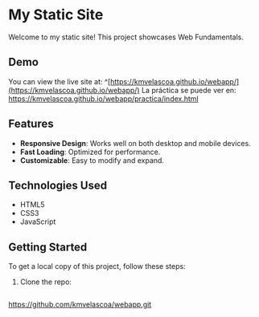 # My Static Site

Welcome to my static site! This project showcases Web Fundamentals.

## Demo

You can view the live site at: ^[https://kmvelascoa.github.io/webapp/](https://kmvelascoa.github.io/webapp/)
La práctica se puede ver en: https://kmvelascoa.github.io/webapp/practica/index.html 

## Features

- **Responsive Design**: Works well on both desktop and mobile devices.
- **Fast Loading**: Optimized for performance.
- **Customizable**: Easy to modify and expand.

## Technologies Used

- HTML5
- CSS3
- JavaScript

## Getting Started

To get a local copy of this project, follow these steps:

1. Clone the repo:
   ```bash
https://github.com/kmvelascoa/webapp.git

